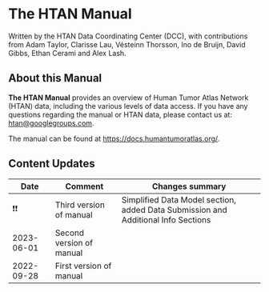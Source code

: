 # The HTAN Manual

Written by the HTAN Data Coordinating Center (DCC), with contributions from Adam Taylor, Clarisse Lau, Vésteinn Thorsson, Ino de Bruijn, David Gibbs, Ethan Cerami and Alex Lash.

## About this Manual

**The HTAN Manual** provides an overview of Human Tumor Atlas Network (HTAN) data, including the various levels of data access. If you have any questions regarding the manual or HTAN data, please contact us at: htan@googlegroups.com.

The manual can be found at https://docs.humantumoratlas.org/.

## Content Updates

| Date       | Comment                  | Changes summary |
|------------|--------------------------|-----------------|
| :exclamation::exclamation:           | Third version of manual  | Simplified Data Model section, added Data Submission and Additional Info Sections |
| 2023-06-01 | Second version of manual | |
| 2022-09-28 | First version of manual  | |


